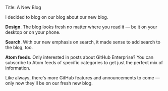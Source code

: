 Title: A New Blog

I decided to blog on our blog about our new blog.

**Design**. The blog looks fresh no matter where you read it — be it on your desktop or on your phone.

**Search**. With our new emphasis on search, it made sense to add search to the blog, too.

**Atom feeds**. Only interested in posts about GitHub Enterprise? You can subscribe to Atom feeds of specific categories to get just the perfect mix of information.

Like always, there's more GitHub features and announcements to come — only now they'll be on our fresh new blog.
